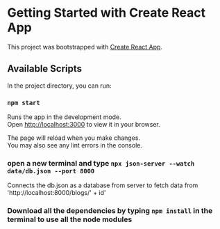 # Getting Started with Create React App

This project was bootstrapped with [Create React App](https://github.com/facebook/create-react-app).

## Available Scripts

In the project directory, you can run:

### `npm start`

Runs the app in the development mode.\
Open [http://localhost:3000](http://localhost:3000) to view it in your browser.

The page will reload when you make changes.\
You may also see any lint errors in the console.

### open a new terminal and type `npx json-server --watch data/db.json --port 8000`

Connects the db.json as a database from server to fetch data from 'http://localhost:8000/blogs/' + id'

### Download all the dependencies by typing `npm install` in the terminal to use all the node modules